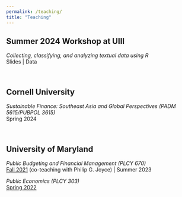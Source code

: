```yaml
---
permalink: /teaching/
title: "Teaching"
---
```


Summer 2024 Workshop at UIII
---
*Collecting, classifying, and analyzing textual data using R* <br> 
Slides | Data

<br />

Cornell University
---
*Sustainable Finance: Southeast Asia and Global Perspectives (PADM 5615/PUBPOL 3615)* <br> 
Spring 2024

<br />

University of Maryland
---
*Public Budgeting and Financial Management (PLCY 670)* <br> 
[Fall 2021](https://docs.google.com/gview?embedded=true&url=https://asuryoprabowo.github.io/files/PLCY670_2021_Joyce_SuryoPrabowo.pdf) (co-teaching with Philip G. Joyce) | Summer 2023

*Public Economics (PLCY 303)* <br> 
[Spring 2022](https://docs.google.com/gview?embedded=true&url=https://asuryoprabowo.github.io/files/PLCY303_2022_SuryoPrabowo.pdf)

<br />
